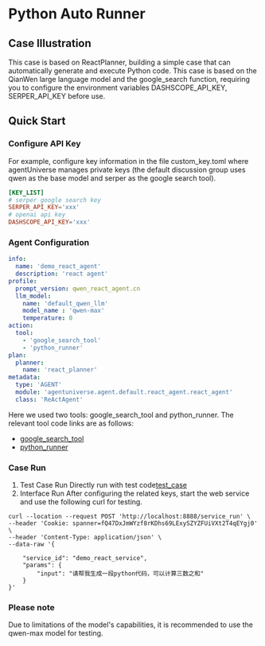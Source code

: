 # Python Auto Runner
## Case Illustration
This case is based on ReactPlanner, building a simple case that can automatically generate and execute Python code.
This case is based on the QianWen large language model and the google_search function, requiring you to configure the environment variables DASHSCOPE_API_KEY, SERPER_API_KEY before use.

## Quick Start
### Configure API Key
For example, configure key information in the file custom_key.toml where agentUniverse manages private keys (the default discussion group uses qwen as the base model and serper as the google search tool).
```toml
[KEY_LIST]
# serper google search key
SERPER_API_KEY='xxx'
# openai api key
DASHSCOPE_API_KEY='xxx'
```

### Agent Configuration
```yaml
info:
  name: 'demo_react_agent'
  description: 'react agent'
profile:
  prompt_version: qwen_react_agent.cn
  llm_model:
    name: 'default_qwen_llm'
    model_name : 'qwen-max'
    temperature: 0
action:
  tool:
    - 'google_search_tool'
    - 'python_runner'
plan:
  planner:
    name: 'react_planner'
metadata:
  type: 'AGENT'
  module: 'agentuniverse.agent.default.react_agent.react_agent'
  class: 'ReActAgent'
```

Here we used two tools: google_search_tool and python_runner. The relevant tool code links are as follows:
- [google_search_tool](../../../sample_standard_app/app/core/tool/google_search_tool.yaml)
- [python_runner](../../../sample_standard_app/app/core/tool/python_repl_tool.yaml)


### Case Run
1. Test Case Run
Directly run with test code[test_case](../../../sample_standard_app/app/test/test_react_agent.py)
2. Interface Run
After configuring the related keys, start the web service and use the following curl for testing.
```shell
curl --location --request POST 'http://localhost:8888/service_run' \
--header 'Cookie: spanner=fQ47DxJmWYzf8rKDhs69LExySZYZFUiVXt2T4qEYgj0' \
--header 'Content-Type: application/json' \
--data-raw '{
    
    "service_id": "demo_react_service",
    "params": {
        "input": "请帮我生成一段python代码，可以计算三数之和"
    }
}'
```

### Please note
Due to limitations of the model's capabilities, it is recommended to use the qwen-max model for testing.